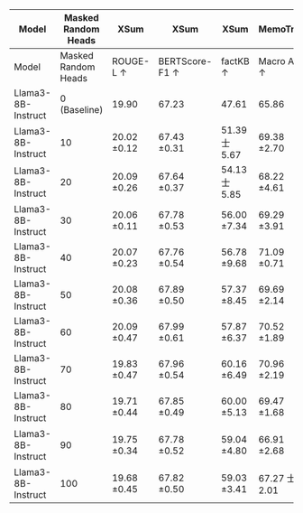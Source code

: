 | Model | Masked Random Heads | XSum | XSum | XSum | MemoTrap | MemoTrap | IFEval | IFEval | NQ-Open | NQ-Swap |
| --- | --- | --- | --- | --- | --- | --- | --- | --- | --- | --- |
| Model | Masked Random Heads | ROUGE-L ↑ | BERTScore-F1 ↑ | factKB ↑ | Macro Acc ↑ | Micro Acc ↑ | Prompt Acc ↑ | Instruct Acc ↑ | EM ↑ | EM ↑ |
| Llama3-8B-Instruct | 0 (Baseline) | 19.90 | 67.23 | 47.61 | 65.86 | 64.40 | 70.24 | 78.30 | 69.68 | 60.62 |
| Llama3-8B-Instruct | 10 | 20.02 ±0.12 | 67.43 ±0.31 | 51.39 士5.67 | 69.38 ±2.70 | 68.08 ±2.75 | 68.52 ±0.75 | 76.82 ±0.82 | 69.27 ±0.24 | 59.65 ±0.47 |
| Llama3-8B-Instruct | 20 | 20.09 ±0.26 | 67.64 ±0.37 | 54.13 士5.85 | 68.22 ±4.61 | 66.68 士5.76 | ±1.49 65.31 | 74.46 ±0.95 | 69.30 ±0.66 | 59.49 ±1.93 |
| Llama3-8B-Instruct | 30 | 20.06 ±0.11 | 67.78 ±0.53 | 56.00 ±7.34 | 69.29 ±3.91 | 68.77 ±4.88 | 64.76 ±1.87 | 74.26 ±1.63 | 69.11 ±0.49 | 58.91 ±2.61 |
| Llama3-8B-Instruct | 40 | 20.07 ±0.23 | 67.76 ±0.54 | 56.78 ±9.68 | 71.09 ±0.71 | 70.72 ±1.56 | 64.94 ±1.34 | 74.38 ±1.39 | 69.23 ±0.60 | 61.23 ±5.48 |
| Llama3-8B-Instruct | 50 | 20.08 ±0.36 | 67.89 ±0.50 | 57.37 ±8.45 | 69.69 ±2.14 | 69.07 ±3.18 | 64.08 ±1.99 | 73.78 ±1.80 | 69.13 ±0.53 | 61.33 ±4.92 |
| Llama3-8B-Instruct | 60 | 20.09 ±0.47 | 67.99 ±0.61 | 57.87 ±6.37 | 70.52 ±1.89 | 70.17 ±1.18 | 60.51 士2.63 | 70.78 士1.92 | 69.23 ±0.56 | 62.23 ±2.77 |
| Llama3-8B-Instruct | 70 | 19.83 ±0.47 | 67.96 ±0.54 | 60.16 ±6.49 | 70.96 ±2.19 | 70.76 ±1.90 | 60.14 ±0.21 | 70.90 ±0.42 | 69.19 ±0.33 | 62.03 ±3.23 |
| Llama3-8B-Instruct | 80 | 19.71 ±0.44 | 67.85 ±0.49 | 60.00 ±5.13 | 69.47 ±1.68 | 68.94 ±0.94 | 58.96 ±1.44 | 69.46 ±1.23 | 68.76 ±0.36 | 60.89 ±5.05 |
| Llama3-8B-Instruct | 90 | 19.75 ±0.34 | 67.78 ±0.52 | 59.04 ±4.80 | 66.91 ±2.68 | 66.63 ±3.58 | 59.64 士1.20 | 69.94 ±0.45 | 68.59 ±0.59 | 59.62 士5.86 |
| Llama3-8B-Instruct | 100 | 19.68 ±0.45 | 67.82 ±0.50 | 59.03 ±3.41 | 67.27 士2.01 | 66.76 ±2.80 | 59.02 ±1.23 | 69.62 ±1.08 | 68.15 ±0.76 | 59.27 ±5.37 |
